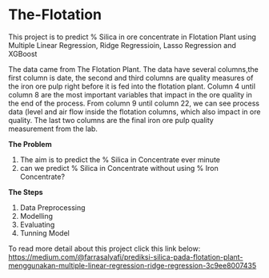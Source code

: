 # The-Flotation
This project is to predict % Silica in ore concentrate in Flotation Plant using Multiple Linear Regression, Ridge Regressioin, Lasso Regression and XGBoost

The data came from The Flotation Plant. The data have several columns,the first column is date, the second and third columns are quality measures of the iron ore pulp right before it is fed into the flotation plant. Column 4 until column 8 are the most important variables that impact in the ore quality in the end of the process. From column 9 until column 22, we can see process data (level and air flow inside the flotation columns, which also impact in ore quality. The last two columns are the final iron ore pulp quality measurement from the lab. 

**The Problem**
1. The aim is to predict the % Silica in Concentrate ever minute
2. can we predict % Silica in Concentrate without using % Iron Concentrate?

**The Steps**
1. Data Preprocessing
2. Modelling 
3. Evaluating
4. Tunning Model

To read more detail about this project click this link below:
https://medium.com/@farrasalyafi/prediksi-silica-pada-flotation-plant-menggunakan-multiple-linear-regression-ridge-regression-3c9ee8007435
